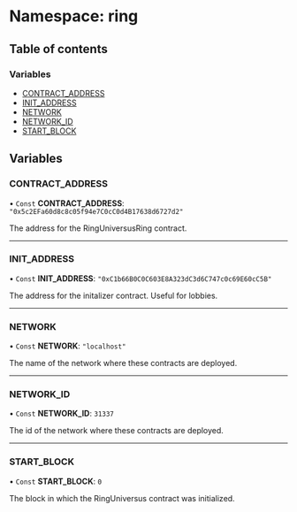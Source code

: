 # Namespace: ring

## Table of contents

### Variables

- [CONTRACT_ADDRESS](ring.md#contract_address)
- [INIT_ADDRESS](ring.md#init_address)
- [NETWORK](ring.md#network)
- [NETWORK_ID](ring.md#network_id)
- [START_BLOCK](ring.md#start_block)

## Variables

### CONTRACT_ADDRESS

• `Const` **CONTRACT_ADDRESS**: `"0x5c2EFa60d8c8c05f94e7C0cC0d4B17638d6727d2"`

The address for the RingUniversusRing contract.

---

### INIT_ADDRESS

• `Const` **INIT_ADDRESS**: `"0xC1b66B0C0C603E8A323dC3d6C747c0c69E60cC5B"`

The address for the initalizer contract. Useful for lobbies.

---

### NETWORK

• `Const` **NETWORK**: `"localhost"`

The name of the network where these contracts are deployed.

---

### NETWORK_ID

• `Const` **NETWORK_ID**: `31337`

The id of the network where these contracts are deployed.

---

### START_BLOCK

• `Const` **START_BLOCK**: `0`

The block in which the RingUniversus contract was initialized.
